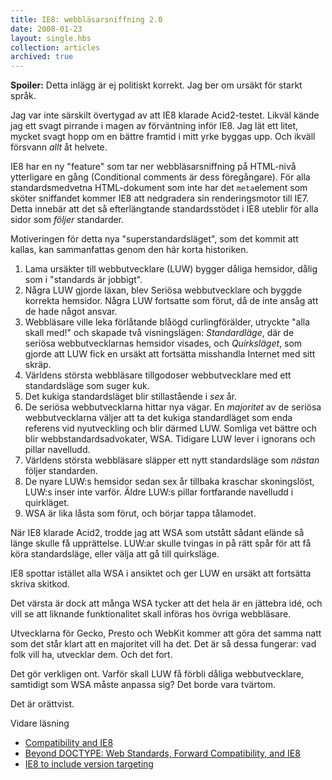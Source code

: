 ```yaml
---
title: IE8: webbläsarsniffning 2.0
date: 2008-01-23
layout: single.hbs
collection: articles
archived: true
---
```

**Spoiler:** Detta inlägg är ej politiskt korrekt. Jag ber om ursäkt för
starkt språk.

Jag var inte särskilt övertygad av att IE8 klarade Acid2-testet. Likväl
kände jag ett svagt pirrande i magen av förväntning inför IE8. Jag lät
ett litet, mycket svagt hopp om en bättre framtid i mitt yrke byggas
upp. Och ikväll försvann *allt* åt helvete.

IE8 har en ny \"feature\" som tar ner webbläsarsniffning på HTML-nivå
ytterligare en gång (Conditional comments är dess föregångare). För alla
standardsmedvetna HTML-dokument som inte har det `meta`element som
sköter sniffandet kommer IE8 att nedgradera sin renderingsmotor till
IE7. Detta innebär att det så efterlängtande standardsstödet i IE8
uteblir för alla sidor som *följer* standarder.

Motiveringen för detta nya \"superstandardsläget\", som det kommit att
kallas, kan sammanfattas genom den här korta historiken.

1.  Lama ursäkter till webbutvecklare (LUW) bygger dåliga hemsidor,
    dålig som i \"standards är jobbigt\".
2.  Några LUW gjorde läxan, blev Seriösa webbutvecklare och byggde
    korrekta hemsidor. Några LUW fortsatte som förut, då de inte ansåg
    att de hade något ansvar.
3.  Webbläsare ville leka förlåtande blåögd curlingförälder, utryckte
    \"alla skall med!\" och skapade två visningslägen: *Standardläge*,
    där de seriösa webbutvecklarnas hemsidor visades, och *Quirksläget*,
    som gjorde att LUW fick en ursäkt att fortsätta misshandla Internet
    med sitt skräp.
4.  Världens största webbläsare tillgodoser webbutvecklare med ett
    standardsläge som suger kuk.
5.  Det kukiga standardsläget blir stillastående i *sex* år.
6.  De seriösa webbutvecklarna hittar nya vägar. En *majoritet* av de
    seriösa webbutvecklarna väljer att ta det kukiga standardläget som
    enda referens vid nyutveckling och blir därmed LUW. Somliga vet
    bättre och blir webbstandardsadvokater, WSA. Tidigare LUW lever i
    ignorans och pillar navelludd.
7.  Världens största webbläsare släpper ett nytt standardsläge som
    *nästan* följer standarden.
8.  De nyare LUW:s hemsidor sedan sex år tillbaka kraschar skoningslöst,
    LUW:s inser inte varför. Äldre LUW:s pillar fortfarande navelludd i
    quirkläget.
9.  WSA är lika låsta som förut, och börjar tappa tålamodet.

När IE8 klarade Acid2, trodde jag att WSA som utstått sådant elände så
länge skulle få upprättelse. LUW:ar skulle tvingas in på rätt spår för
att få köra standardsläge, eller välja att gå till quirksläge.

IE8 spottar istället alla WSA i ansiktet och ger LUW en ursäkt att
fortsätta skriva skitkod.

Det värsta är dock att många WSA tycker att det hela är en jättebra idé,
och vill se att liknande funktionalitet skall införas hos övriga
webbläsare.

Utvecklarna för Gecko, Presto och WebKit kommer att göra det samma natt
som det står klart att en majoritet vill ha det. Det är så dessa
fungerar: vad folk vill ha, utvecklar dem. Och det fort.

Det gör verkligen ont. Varför skall LUW få förbli dåliga webbutvecklare,
samtidigt som WSA måste anpassa sig? Det borde vara tvärtom.

Det är orättvist.


 Vidare läsning

-   [Compatibility and
    IE8](http://blogs.msdn.com/ie/archive/2008/01/21/compatibility-and-ie8.aspx)
-   [Beyond DOCTYPE: Web Standards, Forward Compatibility, and
    IE8](http://alistapart.com/articles/beyonddoctype)
-   [IE8 to include version
    targeting](http://snook.ca/archives/browsers/version_targeting_ie8/)